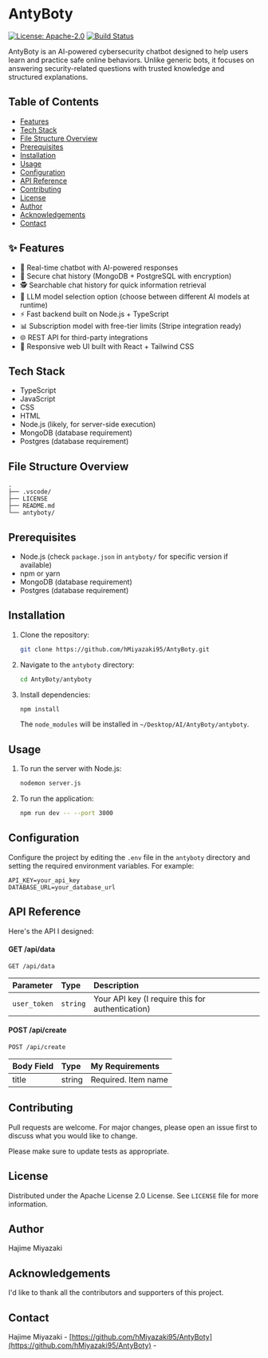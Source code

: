 # AntyBoty

[![License: Apache-2.0](https://img.shields.io/badge/License-Apache%202.0-blue.svg)](https://opensource.org/licenses/Apache-2.0)
[![Build Status](https://img.shields.io/github/actions/workflow/status/hMiyazaki95/AntyBoty/main.yml?branch=main)]()

AntyBoty is an AI-powered cybersecurity chatbot designed to help users learn and practice safe online behaviors. Unlike generic bots, it focuses on answering security-related questions with trusted knowledge and structured explanations.

## Table of Contents

- [Features](#features)
- [Tech Stack](#tech-stack)
- [File Structure Overview](#file-structure-overview)
- [Prerequisites](#prerequisites)
- [Installation](#installation)
- [Usage](#usage)
- [Configuration](#configuration)
- [API Reference](#api-reference)
- [Contributing](#contributing)
- [License](#license)
- [Author](#author)
- [Acknowledgements](#acknowledgements)
- [Contact](#contact)

<!-- TODO: Add screenshots if applicable -->

## ✨ Features
- 💬 Real-time chatbot with AI-powered responses  
- 🔐 Secure chat history (MongoDB + PostgreSQL with encryption)  
- 🕵️ Searchable chat history for quick information retrieval  
- 🤖 LLM model selection option (choose between different AI models at runtime)  
- ⚡ Fast backend built on Node.js + TypeScript  
- 📊 Subscription model with free-tier limits (Stripe integration ready)  
- 🌐 REST API for third-party integrations  
- 📱 Responsive web UI built with React + Tailwind CSS

## Tech Stack

- TypeScript
- JavaScript
- CSS
- HTML
- Node.js (likely, for server-side execution)
- MongoDB (database requirement)
- Postgres (database requirement)

## File Structure Overview

```text
.
├── .vscode/
├── LICENSE
├── README.md
└── antyboty/
```

## Prerequisites

- Node.js (check `package.json` in `antyboty/` for specific version if available)
- npm or yarn
- MongoDB (database requirement)
- Postgres (database requirement)

## Installation

1. Clone the repository:
   ```bash
   git clone https://github.com/hMiyazaki95/AntyBoty.git
   ```
2. Navigate to the `antyboty` directory:
   ```bash
   cd AntyBoty/antyboty
   ```
3. Install dependencies:
   ```bash
   npm install
   ```
   The `node_modules` will be installed in `~/Desktop/AI/AntyBoty/antyboty`.

## Usage

1.  To run the server with Node.js:
    ```bash
    nodemon server.js
    ```
2. To run the application:
    ```bash
    npm run dev -- --port 3000
    ```

## Configuration

Configure the project by editing the `.env` file in the `antyboty` directory and setting the required environment variables. For example:

```
API_KEY=your_api_key
DATABASE_URL=your_database_url
```

## API Reference

Here's the API I designed:

#### GET /api/data

```http
GET /api/data
```

| Parameter   | Type     | Description                                 |
| :---------- | :------- | :------------------------------------------ |
| `user_token`| `string` | Your API key (I require this for authentication) |

#### POST /api/create

```http
POST /api/create
```

| Body Field | Type   | My Requirements |
| :--------- | :----- | :---------------- |
| title      | string | Required. Item name |

## Contributing

Pull requests are welcome. For major changes, please open an issue first to discuss what you would like to change.

Please make sure to update tests as appropriate.

## License

Distributed under the Apache License 2.0 License. See `LICENSE` file for more information.

## Author

Hajime Miyazaki

## Acknowledgements

<!-- Add any acknowledgements here -->
I'd like to thank all the contributors and supporters of this project.

## Contact

Hajime Miyazaki - [https://github.com/hMiyazaki95/AntyBoty](https://github.com/hMiyazaki95/AntyBoty) - <!-- TODO: add contact email -->
